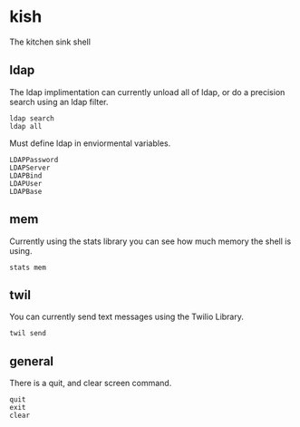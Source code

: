 # kish
The kitchen sink shell

## ldap
The ldap implimentation can currently unload all of ldap, or do a precision search using an ldap filter.
```
ldap search
ldap all
```
Must define ldap in enviormental variables.
```
LDAPPassword
LDAPServer
LDAPBind
LDAPUser
LDAPBase
```

## mem
Currently using the stats library you can see how much memory the shell is using.
```
stats mem
```
## twil
You can currently send text messages using the Twilio Library.
```
twil send
```
## general
There is a quit, and clear screen command.
```
quit
exit
clear
```

